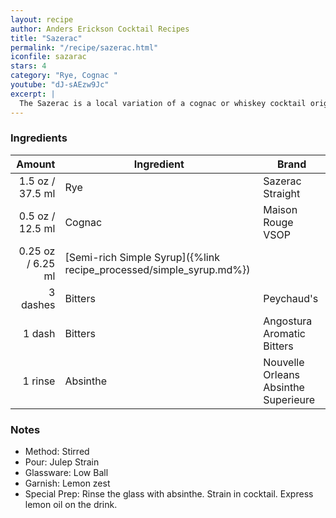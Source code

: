 ```yaml
---
layout: recipe
author: Anders Erickson Cocktail Recipes
title: "Sazerac"
permalink: "/recipe/sazerac.html"
iconfile: sazarac
stars: 4
category: "Rye, Cognac "
youtube: "dJ-sAEzw9Jc"
excerpt: |
  The Sazerac is a local variation of a cognac or whiskey cocktail originally from New Orleans, named for the Sazerac de Forge et Fils brand of cognac brandy.
---
```


### Ingredients

|   Amount | Ingredient                                                | Brand                                |
| -------: | --------------------------------------------------------- | ------------------------------------ |
|   1.5 oz / 37.5 ml | Rye                                                       | Sazerac Straight                     |
|   0.5 oz / 12.5 ml | Cognac                                                    | Maison Rouge VSOP                    |
|  0.25 oz / 6.25 ml | [Semi-rich Simple Syrup]({%link recipe_processed/simple_syrup.md%}) |
| 3 dashes | Bitters                                                   | Peychaud's                           |
|   1 dash | Bitters                                                   | Angostura Aromatic Bitters           |
|  1 rinse | Absinthe                                                  | Nouvelle Orleans Absinthe Superieure |

### Notes

- Method: Stirred
- Pour: Julep Strain
- Glassware: Low Ball
- Garnish: Lemon zest
- Special Prep: Rinse the glass with absinthe. Strain in cocktail. Express lemon oil on the drink.
